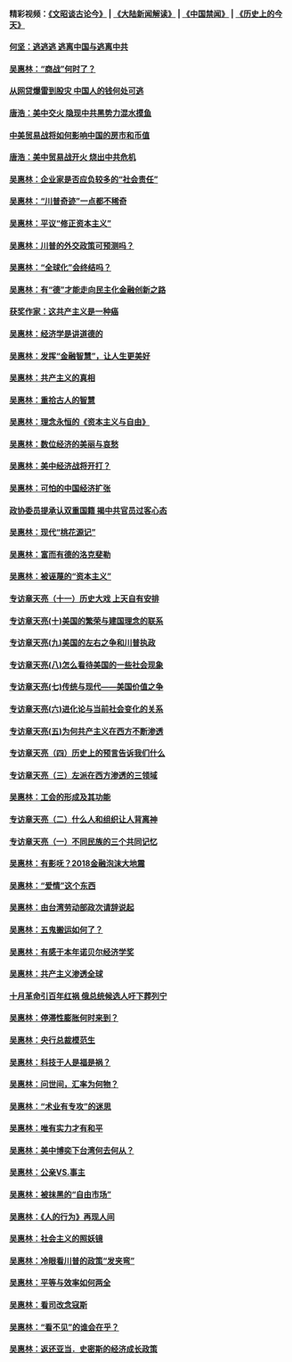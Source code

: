 #### 精彩视频：[《文昭谈古论今》](https://github.com/gfw-breaker/wenzhao/blob/master/README.md?t=12020931) | [《大陆新闻解读》](https://github.com/gfw-breaker/ntdtv-comedy/blob/master/README.md?t=12020931) | [《中国禁闻》](https://github.com/gfw-breaker/ntdtv-news/blob/master/README.md?t=12020931) | [《历史上的今天》](https://github.com/gfw-breaker/today-in-history/blob/master/README.md?t=12020931) 

#### [何坚：逃逃逃 逃离中国与逃离中共](../pages/nsc423/n10592891.md?t=12020931) 

#### [吴惠林：“商战”何时了？](../pages/nsc423/n10573558.md?t=12020931) 

#### [从网贷爆雷到股灾 中国人的钱何处可逃](../pages/nsc423/n10572800.md?t=12020931) 

#### [唐浩：美中交火 隐现中共黑势力混水摸鱼](../pages/nsc423/n10544040.md?t=12020931) 

#### [中美贸易战将如何影响中国的房市和币值](../pages/nsc423/n10543697.md?t=12020931) 

#### [唐浩：美中贸易战开火 烧出中共危机](../pages/nsc423/n10540126.md?t=12020931) 

#### [吴惠林：企业家是否应负较多的“社会责任”](../pages/nsc423/n10535022.md?t=12020931) 

#### [吴惠林：“川普奇迹”一点都不稀奇](../pages/nsc423/n10512808.md?t=12020931) 

#### [吴惠林：平议“修正资本主义”](../pages/nsc423/n10495724.md?t=12020931) 

#### [吴惠林：川普的外交政策可预测吗？](../pages/nsc423/n10462387.md?t=12020931) 

#### [吴惠林：“全球化”会终结吗？](../pages/nsc423/n10452838.md?t=12020931) 

#### [吴惠林：有“德”才能走向民主化金融创新之路](../pages/nsc423/n10432292.md?t=12020931) 

#### [获奖作家：这共产主义是一种癌](../pages/nsc423/n10431541.md?t=12020931) 

#### [吴惠林：经济学是讲道德的](../pages/nsc423/n10398014.md?t=12020931) 

#### [吴惠林：发挥“金融智慧”，让人生更美好](../pages/nsc423/n10375019.md?t=12020931) 

#### [吴惠林：共产主义的真相](../pages/nsc423/n10351394.md?t=12020931) 

#### [吴惠林：重拾古人的智慧](../pages/nsc423/n10337691.md?t=12020931) 

#### [吴惠林：理念永恒的《资本主义与自由》](../pages/nsc423/n10316274.md?t=12020931) 

#### [吴惠林：数位经济的美丽与哀愁](../pages/nsc423/n10292946.md?t=12020931) 

#### [吴惠林：美中经济战将开打？](../pages/nsc423/n10258825.md?t=12020931) 

#### [吴惠林：可怕的中国经济扩张](../pages/nsc423/n10219147.md?t=12020931) 

#### [政协委员提承认双重国籍 揭中共官员过客心态](../pages/nsc423/n10208809.md?t=12020931) 

#### [吴惠林：现代“桃花源记”](../pages/nsc423/n10185234.md?t=12020931) 

#### [吴惠林：富而有德的洛克斐勒](../pages/nsc423/n10142264.md?t=12020931) 

#### [吴惠林：被诬蔑的“资本主义”](../pages/nsc423/n10124816.md?t=12020931) 

#### [专访章天亮（十一）历史大戏 上天自有安排](../pages/nsc423/n10094905.md?t=12020931) 

#### [专访章天亮(十)美国的繁荣与建国理念的联系](../pages/nsc423/n10094899.md?t=12020931) 

#### [专访章天亮(九)美国的左右之争和川普执政](../pages/nsc423/n10094889.md?t=12020931) 

#### [专访章天亮(八)怎么看待美国的一些社会现象](../pages/nsc423/n10094857.md?t=12020931) 

#### [专访章天亮(七)传统与现代——美国价值之争](../pages/nsc423/n10093140.md?t=12020931) 

#### [专访章天亮(六)进化论与当前社会变化的关系](../pages/nsc423/n10092036.md?t=12020931) 

#### [专访章天亮(五)为何共产主义在西方不断渗透](../pages/nsc423/n10083620.md?t=12020931) 

#### [专访章天亮（四）历史上的预言告诉我们什么](../pages/nsc423/n10083606.md?t=12020931) 

#### [专访章天亮（三）左派在西方渗透的三领域](../pages/nsc423/n10081115.md?t=12020931) 

#### [吴惠林：工会的形成及其功能](../pages/nsc423/n10080633.md?t=12020931) 

#### [专访章天亮（二）什么人和组织让人背离神](../pages/nsc423/n10076637.md?t=12020931) 

#### [专访章天亮（一）不同民族的三个共同记忆](../pages/nsc423/n10074188.md?t=12020931) 

#### [吴惠林：有影呒？2018金融泡沫大地震](../pages/nsc423/n10040534.md?t=12020931) 

#### [吴惠林：“爱情”这个东西](../pages/nsc423/n10019423.md?t=12020931) 

#### [吴惠林：由台湾劳动部政次请辞说起](../pages/nsc423/n9979679.md?t=12020931) 

#### [吴惠林：五鬼搬运如何了？](../pages/nsc423/n9925338.md?t=12020931) 

#### [吴惠林：有感于本年诺贝尔经济学奖](../pages/nsc423/n9871883.md?t=12020931) 

#### [吴惠林：共产主义渗透全球](../pages/nsc423/n9812748.md?t=12020931) 

#### [十月革命引百年红祸 俄总统候选人吁下葬列宁](../pages/nsc423/n9810182.md?t=12020931) 

#### [吴惠林：停滞性膨胀何时来到？](../pages/nsc423/n9764136.md?t=12020931) 

#### [吴惠林：央行总裁模范生](../pages/nsc423/n9728134.md?t=12020931) 

#### [吴惠林：科技于人是福是祸？](../pages/nsc423/n9672982.md?t=12020931) 

#### [吴惠林：问世间，汇率为何物？](../pages/nsc423/n9621788.md?t=12020931) 

#### [吴惠林：“术业有专攻”的迷思](../pages/nsc423/n9580363.md?t=12020931) 

#### [吴惠林：唯有实力才有和平](../pages/nsc423/n9529599.md?t=12020931) 

#### [吴惠林：美中博奕下台湾何去何从？](../pages/nsc423/n9483598.md?t=12020931) 

#### [吴惠林：公亲VS.事主](../pages/nsc423/n9425637.md?t=12020931) 

#### [吴惠林：被抹黑的“自由市场”](../pages/nsc423/n9351545.md?t=12020931) 

#### [吴惠林：《人的行为》再现人间](../pages/nsc423/n9296339.md?t=12020931) 

#### [吴惠林：社会主义的照妖镜](../pages/nsc423/n9243460.md?t=12020931) 

#### [吴惠林：冷眼看川普的政策“发夹弯”](../pages/nsc423/n9120684.md?t=12020931) 

#### [吴惠林：平等与效率如何两全](../pages/nsc423/n9075430.md?t=12020931) 

#### [吴惠林：看司改念寇斯](../pages/nsc423/n9024915.md?t=12020931) 

#### [吴惠林：“看不见”的谁会在乎？](../pages/nsc423/n8977488.md?t=12020931) 

#### [吴惠林：返还亚当．史密斯的经济成长政策](../pages/nsc423/n8931896.md?t=12020931) 

